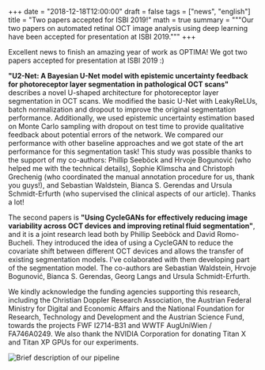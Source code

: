 +++
date = "2018-12-18T12:00:00"
draft = false
tags = ["news", "english"]
title = "Two papers accepted for ISBI 2019!"
math = true
summary = """Our two papers on automated retinal OCT image analysis using deep learning have been accepted for presentation at ISBI 2019."""
+++

Excellent news to finish an amazing year of work as OPTIMA! We got two papers accepted for presentation at ISBI 2019 :)

**"U2-Net: A Bayesian U-Net model with epistemic uncertainty feedback for photoreceptor layer segmentation in pathological OCT scans"** describes a novel U-shaped architecture for photoreceptor layer segmentation in OCT scans. We modified the basic U-Net with LeakyReLUs, batch normalization and dropout to improve the original segmentation performance. Additionally, we used epistemic uncertainty estimation based on Monte Carlo sampling with dropout on test time to provide qualitative feedback about potential errors of the network. We compared our performance with other baseline approaches and we got state of the art performance for this segmentation task! This study was possible thanks to the support of my co-authors: Phillip Seeböck and Hrvoje Bogunović (who helped me with the technical details), Sophie Klimscha and Christoph Grechenig (who coordinated the manual annotation procedure for us, thank you guys!), and Sebastian Waldstein, Bianca S. Gerendas and Ursula Schmidt-Erfurth (who supervised the clinical aspects of our article). Thanks a lot!

The second papers is **"Using CycleGANs for effectively reducing image variability across OCT devices and improving retinal fluid segmentation"**, and it is a joint research lead both by Phillip Seeböck and David Romo-Bucheli. They introduced the idea of using a CycleGAN to reduce the covariate shift between different OCT devices and allows the transfer of existing segmentation models. I've colaborated with them developing part of the segmentation model. The co-authors are Sebastian Waldstein, Hrvoje Bogunović, Bianca S. Gerendas, Georg Langs and Ursula Schmidt-Erfurth.

We kindly acknowledge the funding agencies supporting this research, including the Christian Doppler Research Association, the Austrian Federal Ministry for Digital and Economic Affairs and the National Foundation for Research, Technology and Development and the Austrian Science Fund, towards the projects FWF I2714-B31 and WWTF AugUniWien / FA746A0249. We also thank the NVIDIA Corporation for donating Titan X and Titan XP GPUs for our experiments.

![Brief description of our pipeline](/img/ISBI_2019_banner_web-960.jpg)